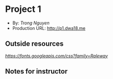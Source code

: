 # Project 1
+ By: *Trong Nguyen*
+ Production URL: <http://p1.dwa18.me>

## Outside resources
*<https://fonts.googleapis.com/css?family=Raleway>*

## Notes for instructor

